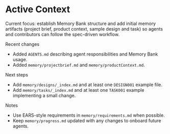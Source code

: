 # Active Context

Current focus: establish Memory Bank structure and add initial memory artifacts (project brief, product context, sample design and task) so agents and contributors can follow the spec-driven workflow.

Recent changes

- Added `AGENTS.md` describing agent responsibilities and Memory Bank usage.
- Added `memory/projectbrief.md` and `memory/productContext.md`.

Next steps

- Add `memory/designs/_index.md` and at least one `DESIGN001` example file.
- Add `memory/tasks/_index.md` and at least one `TASK001` example implementing a small change.

Notes

- Use EARS-style requirements in `memory/requirements.md` when possible.
- Keep `memory/progress.md` updated with any changes to onboard future agents.
